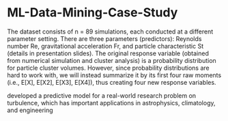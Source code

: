 # ML-Data-Mining-Case-Study

The dataset consists of n = 89 simulations, each conducted at a different parameter setting. There are three parameters (predictors): Reynolds number Re, gravitational acceleration Fr, and particle characteristic St (details in presentation slides). The original response variable (obtained from numerical simulation and cluster analysis) is a probability distribution for particle cluster volumes. However, since probability distributions are hard to work with, we will instead summarize it by its first four raw moments (i.e., E[X], E[X2], E[X3], E[X4]), thus creating four new response variables. 

developed a predictive model for a real-world research problem on turbulence, which has important applications in astrophysics, climatology, and engineering
